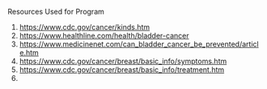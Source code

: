 Resources Used for Program 
1. https://www.cdc.gov/cancer/kinds.htm
2. https://www.healthline.com/health/bladder-cancer
3. https://www.medicinenet.com/can_bladder_cancer_be_prevented/article.htm
4. https://www.cdc.gov/cancer/breast/basic_info/symptoms.htm
5. https://www.cdc.gov/cancer/breast/basic_info/treatment.htm
6. 